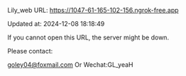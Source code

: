 Lily_web URL: https://1047-61-165-102-156.ngrok-free.app

Updated at: 2024-12-08 18:18:49

If you cannot open this URL, the server might be down.

Please contact: 

goley04@foxmail.com Or Wechat:GL_yeaH
